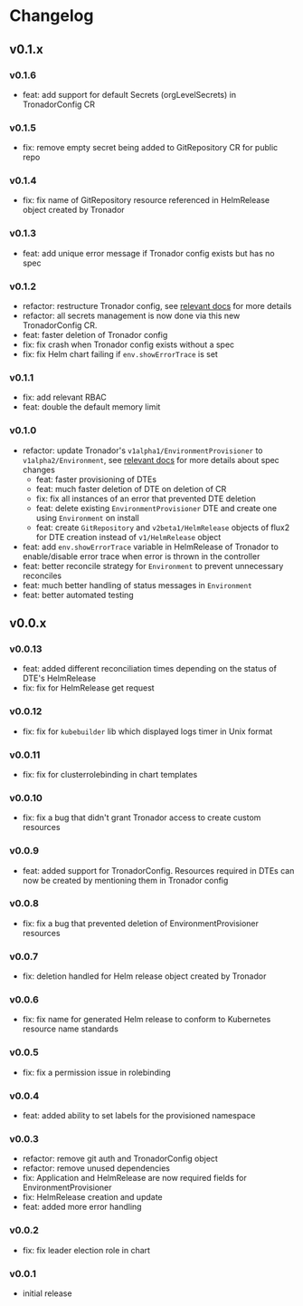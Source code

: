 # Changelog

## v0.1.x

### v0.1.6

- feat: add support for default Secrets (orgLevelSecrets) in TronadorConfig CR

### v0.1.5

- fix: remove empty secret being added to GitRepository CR for public repo

### v0.1.4

- fix: fix name of GitRepository resource referenced in HelmRelease object created by Tronador

### v0.1.3

- feat: add unique error message if Tronador config exists but has no spec

### v0.1.2

- refactor: restructure Tronador config, see [relevant docs](./config_file.md) for more details
- refactor: all secrets management is now done via this new TronadorConfig CR.
- feat: faster deletion of Tronador config
- fix: fix crash when Tronador config exists without a spec
- fix: fix Helm chart failing if `env.showErrorTrace` is set

### v0.1.1

- fix: add relevant RBAC
- feat: double the default memory limit

### v0.1.0

- refactor: update Tronador's `v1alpha1/EnvironmentProvisioner` to `v1alpha2/Environment`, see [relevant docs](./environment.md) for more details about spec changes
    - feat: faster provisioning of DTEs
    - feat: much faster deletion of DTE on deletion of CR
    - fix: fix all instances of an error that prevented DTE deletion
    - feat: delete existing `EnvironmentProvisioner` DTE and create one using `Environment` on install
    - feat: create `GitRepository` and `v2beta1/HelmRelease` objects of flux2 for DTE creation instead of `v1/HelmRelease` object
- feat: add `env.showErrorTrace` variable in HelmRelease of Tronador to enable/disable error trace when error is thrown in the controller
- feat: better reconcile strategy for `Environment` to prevent unnecessary reconciles
- feat: much better handling of status messages in `Environment`
- feat: better automated testing

## v0.0.x

### v0.0.13

- feat: added different reconciliation times depending on the status of DTE's HelmRelease
- fix: fix for HelmRelease get request

### v0.0.12

- fix: fix for `kubebuilder` lib which displayed logs timer in Unix format

### v0.0.11

- fix: fix for clusterrolebinding in chart templates

### v0.0.10

- fix: fix a bug that didn't grant Tronador access to create custom resources

### v0.0.9

- feat: added support for TronadorConfig. Resources required in DTEs can now be created by mentioning them in Tronador config

### v0.0.8

- fix: fix a bug that prevented deletion of EnvironmentProvisioner resources

### v0.0.7

- fix: deletion handled for Helm release object created by Tronador

### v0.0.6

- fix: fix name for generated Helm release to conform to Kubernetes resource name standards

### v0.0.5

- fix: fix a permission issue in rolebinding

### v0.0.4

- feat: added ability to set labels for the provisioned namespace

### v0.0.3

- refactor: remove git auth and TronadorConfig object
- refactor: remove unused dependencies
- fix: Application and HelmRelease are now required fields for EnvironmentProvisioner
- fix: HelmRelease creation and update
- feat: added more error handling

### v0.0.2

- fix: fix leader election role in chart

### v0.0.1

- initial release
